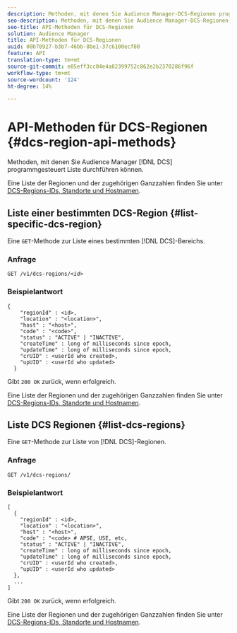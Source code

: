 ```yaml
---
description: Methoden, mit denen Sie Audience Manager-DCS-Regionen programmatisch Liste erhalten.
seo-description: Methoden, mit denen Sie Audience Manager-DCS-Regionen programmatisch Liste erhalten.
seo-title: API-Methoden für DCS-Regionen
solution: Audience Manager
title: API-Methoden für DCS-Regionen
uuid: 00b70927-b3b7-46bb-8be1-37c6100ecf80
feature: API
translation-type: tm+mt
source-git-commit: e05eff3cc04e4a82399752c862e2b2370286f96f
workflow-type: tm+mt
source-wordcount: '124'
ht-degree: 14%

---
```



# API-Methoden für DCS-Regionen {#dcs-region-api-methods}

Methoden, mit denen Sie Audience Manager [!DNL DCS] programmgesteuert Liste durchführen können.

<!-- c_rest_api_regions.xml -->

Eine Liste der Regionen und der zugehörigen Ganzzahlen finden Sie unter [DCS-Regions-IDs, Standorte und Hostnamen](../../api/dcs-intro/dcs-api-reference/dcs-regions.md).

## Liste einer bestimmten DCS-Region {#list-specific-dcs-region}

Eine `GET`-Methode zur Liste eines bestimmten [!DNL DCS]-Bereichs.

<!-- r_rest_api_regions_list_specific.xml -->

### Anfrage

`GET /v1/dcs-regions/`*`<id>`*

### Beispielantwort

```
{ 
    "regionId" : <id>, 
    "location" : "<location>",
    "host" : "<host>",
    "code" : "<code>",
    "status" : "ACTIVE" | "INACTIVE",
    "createTime" : long of milliseconds since epoch,
    "updateTime" : long of milliseconds since epoch,
    "crUID" : <userId who created>,
    "upUID" : <userId who updated>
  }
```

Gibt `200 OK` zurück, wenn erfolgreich.

Eine Liste der Regionen und der zugehörigen Ganzzahlen finden Sie unter [DCS-Regions-IDs, Standorte und Hostnamen](../../api/dcs-intro/dcs-api-reference/dcs-regions.md).

## Liste DCS Regionen {#list-dcs-regions}

Eine `GET`-Methode zur Liste von [!DNL DCS]-Regionen.

<!-- r_rest_api_regions_list.xml -->

### Anfrage

`GET /v1/dcs-regions/`

### Beispielantwort

```
[
  { 
    "regionId" : <id>, 
    "location" : "<location>",
    "host" : "<host>",
    "code" : "<code> # APSE, USE, etc,
    "status" : "ACTIVE" | "INACTIVE",
    "createTime" : long of milliseconds since epoch,
    "updateTime" : long of milliseconds since epoch,
    "crUID" : <userId who created>,
    "upUID" : <userId who updated>
  },
  ...
]
```

Gibt `200 OK` zurück, wenn erfolgreich.

Eine Liste der Regionen und der zugehörigen Ganzzahlen finden Sie unter [DCS-Regions-IDs, Standorte und Hostnamen](../../api/dcs-intro/dcs-api-reference/dcs-regions.md).
